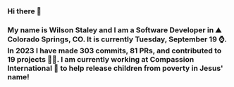 ### Hi there 👋

### My name is Wilson Staley and I am a Software Developer in ⛰ Colorado Springs, CO.  It is currently Tuesday, September 19 ⌚. In 2023 I have made 303 commits, 81 PRs, and contributed to 19 projects 👨‍💻. I am currently working at Compassion International 🏢 to help release children from poverty in Jesus' name!
